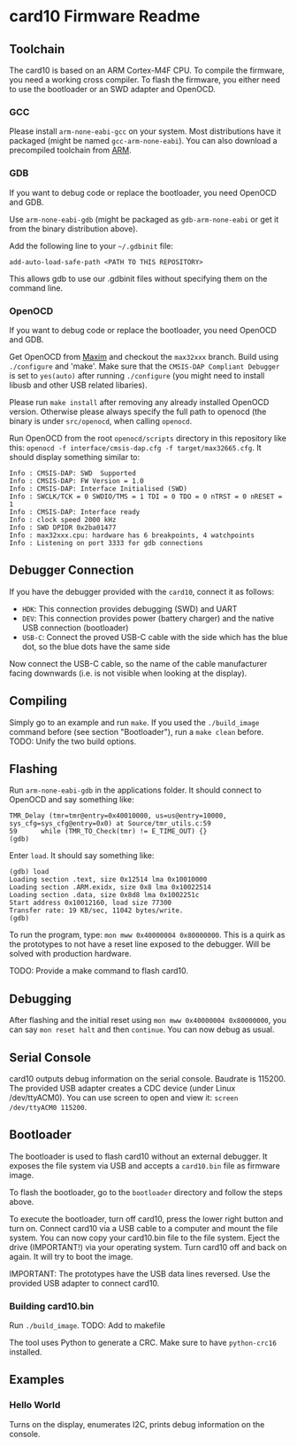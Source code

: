 # card10 Firmware Readme

## Toolchain

The card10 is based on an ARM Cortex-M4F CPU. To compile the firmware, you need a working cross compiler. To flash the firmware, you either need to use the bootloader or an SWD adapter and OpenOCD.


### GCC

Please install `arm-none-eabi-gcc` on your system. Most distributions have it packaged (might be named `gcc-arm-none-eabi`). You can also download a precompiled toolchain from [ARM](https://developer.arm.com/tools-and-software/open-source-software/developer-tools/gnu-toolchain/gnu-rm/downloads).

### GDB

If you want to debug code or replace the bootloader, you need OpenOCD and GDB.

Use `arm-none-eabi-gdb` (might be packaged as `gdb-arm-none-eabi` or get it from the binary distribution above).

Add the following line to your `~/.gdbinit` file:
```
add-auto-load-safe-path <PATH TO THIS REPOSITORY>
```
This allows gdb to use our .gdbinit files without specifying them on the command line.


### OpenOCD
If you want to debug code or replace the bootloader, you need OpenOCD and GDB.

Get OpenOCD from [Maxim](https://github.com/maximmbed/openocd) and checkout the `max32xxx` branch. Build using `./configure` and 'make'. Make sure that the `CMSIS-DAP Compliant Debugger` is set to `yes(auto)` after running `./configure` (you might need to install libusb and other USB related libaries).

Please run `make install` after removing any already installed OpenOCD version. Otherwise please always specify the full path to openocd (the binary is under `src/openocd`, when calling `openocd`.

Run OpenOCD from the root `openocd/scripts` directory in this repository like this: `openocd -f interface/cmsis-dap.cfg -f target/max32665.cfg`. It should display something similar to:

```
Info : CMSIS-DAP: SWD  Supported
Info : CMSIS-DAP: FW Version = 1.0
Info : CMSIS-DAP: Interface Initialised (SWD)
Info : SWCLK/TCK = 0 SWDIO/TMS = 1 TDI = 0 TDO = 0 nTRST = 0 nRESET = 1
Info : CMSIS-DAP: Interface ready
Info : clock speed 2000 kHz
Info : SWD DPIDR 0x2ba01477
Info : max32xxx.cpu: hardware has 6 breakpoints, 4 watchpoints
Info : Listening on port 3333 for gdb connections

```

## Debugger Connection
If you have the debugger provided with the `card10`, connect it as follows:
  - `HDK`: This connection provides debugging (SWD) and UART
  - `DEV`: This connection provides power (battery charger) and the native USB connection (bootloader)
  - `USB-C`: Connect the proved USB-C cable with the side which has the blue dot, so the blue dots have the same side

Now connect the USB-C cable, so the name of the cable manufacturer facing downwards (i.e. is not visible when looking at the display).

## Compiling
Simply go to an example and run `make`. If you used the `./build_image` command before (see section "Bootloader"), run a `make clean` before. TODO: Unify the two build options.


## Flashing
Run `arm-none-eabi-gdb` in the applications folder. It should connect to OpenOCD and say something like:
```
TMR_Delay (tmr=tmr@entry=0x40010000, us=us@entry=10000, sys_cfg=sys_cfg@entry=0x0) at Source/tmr_utils.c:59
59	    while (TMR_TO_Check(tmr) != E_TIME_OUT) {}
(gdb) 
```

Enter `load`. It should say something like:
```
(gdb) load
Loading section .text, size 0x12514 lma 0x10010000
Loading section .ARM.exidx, size 0x8 lma 0x10022514
Loading section .data, size 0x8d8 lma 0x1002251c
Start address 0x10012160, load size 77300
Transfer rate: 19 KB/sec, 11042 bytes/write.
(gdb)
```

To run the program, type: `mon mww 0x40000004 0x80000000`. This is a quirk as the prototypes to not have a reset line exposed to the debugger. Will be solved with production hardware.

TODO: Provide a make command to flash card10.

## Debugging
After flashing and the initial reset using `mon mww 0x40000004 0x80000000`, you can say `mon reset halt` and then `continue`. You can now debug as usual.

## Serial Console
card10 outputs debug information on the serial console. Baudrate is 115200. The provided USB adapter creates a CDC device (under Linux /dev/ttyACM0). You can use screen to open and view it: `screen /dev/ttyACM0 115200`.


## Bootloader
The bootloader is used to flash card10 without an external debugger. It exposes the file system via USB and accepts a `card10.bin` file as firmware image.

To flash the bootloader, go to the `bootloader` directory and follow the steps above.

To execute the bootloader, turn off card10, press the lower right button and turn on. Connect card10 via a USB cable to a computer and mount the file system. You can now copy your card10.bin file to the file system. Eject the drive (IMPORTANT!) via your operating system. Turn card10 off and back on again. It will try to boot the image.

IMPORTANT: The prototypes have the USB data lines reversed. Use the provided USB adapter to connect card10.

### Building card10.bin
Run `./build_image`. TODO: Add to makefile

The tool uses Python to generate a CRC. Make sure to have `python-crc16` installed.

## Examples
### Hello World
Turns on the display, enumerates I2C, prints debug information on the console.

